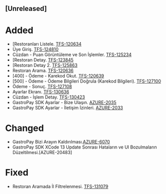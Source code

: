 ## [Unreleased]

# Added
- [Restoranları Listele. [TFS-120634](http:***REMOVED***192.168.100.209:8080/tfs/MultinetCollection/Prj%20-%20İsfanbul/_workitems/edit/120634)
- Üye Giriş. [TFS-124810](http:***REMOVED***192.168.100.209:8080/tfs/MultinetCollection/Prj%20-%20%C4%B0sfanbul/_workitems#_a=edit&id=124810)
- Cüzdan - Puan Görüntüleme ve Son İşlemler. [TFS-125234](http:***REMOVED***192.168.100.209:8080/tfs/MultinetCollection/Prj%20-%20%C4%B0sfanbul/_workitems/edit/125234)
- [Restoran Detay. [TFS-123845](http:***REMOVED***192.168.100.209:8080/tfs/MultinetCollection/Prj%20-%20%C4%B0sfanbul/_workitems/edit/123845)
- [Restoran Detay 2. [TFS-125863](http:***REMOVED***192.168.100.209:8080/tfs/MultinetCollection/Prj%20-%20%C4%B0sfanbul/_workitems/edit/125863)
- Restoran Arama. [TFS-120636](http:***REMOVED***192.168.100.209:8080/tfs/MultinetCollection/Prj%20-%20%C4%B0sfanbul/_workitems#_a=edit&id=120636)
- [400] - Ödeme - Karekod Okut. [TFS-120639](http:***REMOVED***192.168.100.209:8080/tfs/MultinetCollection/Prj%20-%20%C4%B0sfanbul/_workitems/edit/120639)
- [500] - Ödeme - Ödeme Bilgileri Doğrula (Karekod Bilgileri). [TFS-127100](http:***REMOVED***192.168.100.209:8080/tfs/MultinetCollection/Prj%20-%20%C4%B0sfanbul/_workitems/edit/127100)
- Ödeme - Sonuç. [TFS-127108](http:***REMOVED***192.168.100.209:8080/tfs/MultinetCollection/Prj%20-%20%C4%B0sfanbul/_workitems/edit/127108)
- Ayarlar Ekranı. [TFS-130636](http:***REMOVED***192.168.100.209:8080/tfs/MultinetCollection/Prj%20-%20%C4%B0sfanbul/_workitems/edit/130636)
- Cüzdan - İşlem Detay. [TFS-130423](http:***REMOVED***192.168.100.209:8080/tfs/MultinetCollection/Prj%20-%20%C4%B0sfanbul/_workitems/edit/130423)
- GastroPay SDK Ayarlar - Bize Ulaşın. [AZURE-2035](https:***REMOVED***dev.azure.com/inventivtech/Panda/_workitems/edit/2035)
- GastroPay SDK Ayarlar - İletişim İzinleri. [AZURE-2033](https:***REMOVED***dev.azure.com/inventivtech/Panda/_workitems/edit/2033)

# Changed

- GastroPay Bizi Arayın Kaldırılması.[AZURE-6070](https:***REMOVED***dev.azure.com/inventivtech/Panda/_workitems/edit/6070)
- GastroPay SDK XCode 13 Update Sonrası Hataların ve UI Bozulmaların Düzeltilmesi.[AZURE-20483]

# Fixed

- Restoran Aramada İl Filtrelenmesi. [TFS-131079](http:***REMOVED***192.168.100.209:8080/tfs/MultinetCollection/Prj%20-%20%C4%B0sfanbul/_workitems/edit/131079)


